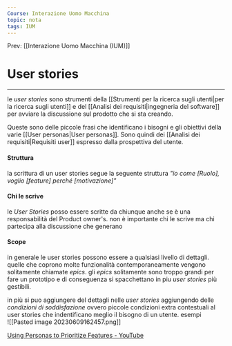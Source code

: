 ```yaml
---
Course: Interazione Uomo Macchina
topic: nota
tags: IUM
---
```


Prev: [[Interazione Uomo Macchina (IUM)]]

# User stories
---
le _user stories_ sono strumenti della [[Strumenti per la ricerca sugli utenti|per la ricerca sugli utenti]] e del [[Analisi dei requisiti|ingegneria del software]] per avviare la discussione sul prodotto che si sta creando.

Queste sono delle piccole frasi che identificano i bisogni e gli obiettivi della varie [[User personas|User personas]]. Sono quindi dei [[Analisi dei requisiti|Requisiti user]] espresso dalla prospettiva del utente. 

#### Struttura
la scrittura di un user stories segue la seguente struttura
_"io come \[Ruolo\], voglio \[feature\] perché \[motivazione\]"_

#### Chi le scrive
le _User Stories_ posso essere scritte da chiunque  anche se è una responsabilità del Product owner's. non è importante chi le scrive ma chi partecipa alla discussione che generano


#### Scope
in generale le user stories possono essere a qualsiasi livello di dettagli. quelle che coprono molte funzionalità contemporaneamente vengono solitamente chiamate _epics_.
gli _epics_ solitamente sono troppo grandi per fare un prototipo e di conseguenza si spacchettano in piu _user stories_ più gestibili.

in più si puo aggiungere del dettagli nelle _user stories_ aggiungendo delle _condizioni di soddisfazione_ ovvero piccole condizioni extra contestuali al user stories che indentificano meglio il bisogno di un utente.
esempi  
![[Pasted image 20230609162457.png]]


[Using Personas to Prioritize Features - YouTube](https://www.youtube.com/watch?v=xamf6hpD5nw)